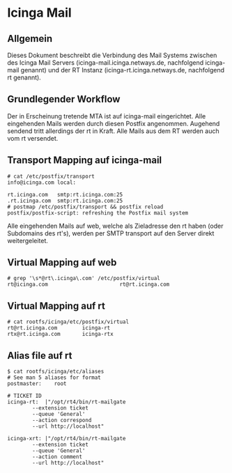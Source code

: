 # Icinga Mail

## Allgemein

Dieses Dokument beschreibt die Verbindung des Mail Systems zwischen des Icinga
Mail Servers (icinga-mail.icinga.netways.de, nachfolgend icinga-mail genannt) und der RT
Instanz (icinga-rt.icinga.netways.de, nachfolgend rt genannt).

## Grundlegender Workflow

Der in Erscheinung tretende MTA ist auf icinga-mail eingerichtet. Alle eingehenden
Mails werden durch diesen Postfix angenommen. Augehend sendend tritt allerdings
der rt in Kraft. Alle Mails aus dem RT werden auch vom rt versendet.

## Transport Mapping auf icinga-mail

    # cat /etc/postfix/transport
    info@icinga.com local:
    
    rt.icinga.com   smtp:rt.icinga.com:25
    .rt.icinga.com  smtp:rt.icinga.com:25
    # postmap /etc/postfix/transport && postfix reload
    postfix/postfix-script: refreshing the Postfix mail system

Alle eingehenden Mails auf web, welche als Zieladresse den rt haben (oder
Subdomains des rt's), werden per SMTP transport auf den Server direkt
weitergeleitet.

## Virtual Mapping auf web

    # grep '\s*@rt\.icinga\.com' /etc/postfix/virtual
    rt@icinga.com                       rt@rt.icinga.com
 
## Virtual Mapping auf rt

    # cat rootfs/icinga/etc/postfix/virtual
    rt@rt.icinga.com        icinga-rt
    rtx@rt.icinga.com       icinga-rtx

## Alias file auf rt

    $ cat rootfs/icinga/etc/aliases
    # See man 5 aliases for format
    postmaster:    root
    
    # TICKET ID
    icinga-rt:  |"/opt/rt4/bin/rt-mailgate
            --extension ticket
            --queue 'General'
            --action correspond
            --url http://localhost"
    
    icinga-xrt: |"/opt/rt4/bin/rt-mailgate
            --extension ticket
            --queue 'General'
            --action comment
            --url http://localhost"

